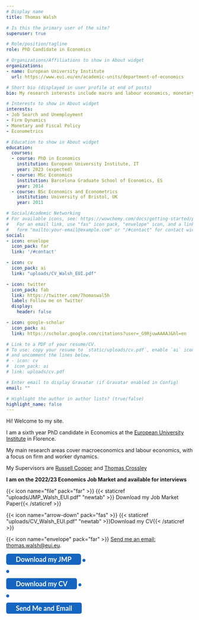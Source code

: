 ```yaml
---
# Display name
title: Thomas Walsh

# Is this the primary user of the site?
superuser: true

# Role/position/tagline
role: PhD Candidate in Economics

# Organizations/Affiliations to show in About widget
organizations:
- name: European University Institute
  url: https://www.eui.eu/en/academic-units/department-of-economics

# Short bio (displayed in user profile at end of posts)
bio: My research interests include macro and labour economics, monetary and fiscal policy, and job search.

# Interests to show in About widget
interests:
- Job Search and Unemployment
- Firm Dynamics
- Monetary and Fiscal Policy
- Econometrics

# Education to show in About widget
education:
  courses:
  - course: PhD in Economics
    institution: European University Institute, IT
    year: 2023 (expected)
  - course: MSc Economics
    institution: Barcelona Graduate School of Economics, ES
    year: 2014
  - course: BSc Economics and Econometrics
    institution: University of Bristol, UK
    year: 2011

# Social/Academic Networking
# For available icons, see: https://wowchemy.com/docs/getting-started/page-builder/#icons
#   For an email link, use "fas" icon pack, "envelope" icon, and a link in the
#   form "mailto:your-email@example.com" or "/#contact" for contact widget.
social:
- icon: envelope
  icon_pack: far
  link: '/#contact'

- icon: cv
  icon_pack: ai
  link: "uploads/CV_Walsh_EUI.pdf"

- icon: twitter
  icon_pack: fab
  link: https://twitter.com/7homaswal5h
  label: Follow me on Twitter
  display:
    header: false

- icon: google-scholar
  icon_pack: ai
  link: https://scholar.google.com/citations?user=_G9RjuwAAAAJ&hl=en

# Link to a PDF of your resume/CV.
# To use: copy your resume to `static/uploads/cv.pdf`, enable `ai` icons in `params.toml`,
# and uncomment the lines below.
# - icon: cv
#  icon_pack: ai
# link: uploads/cv.pdf

# Enter email to display Gravatar (if Gravatar enabled in Config)
email: ""

# Highlight the author in author lists? (true/false)
highlight_name: false
---
```


Hi! Welcome to my site.

I am a sixth year PhD candidate in Economics at the <a href="https://www.eui.eu/en/academic-units/department-of-economics" target="_blank">European University Institute</a>
 in Florence.

My main research areas cover macroeconomics and labour economics, with a focus on firm and worker dynamics.

My Supervisors are <a href="https://sites.google.com/site/coopereconomics/" target="_blank">Russell Cooper</a> and <a href="https://sites.google.com/site/tfcrossley/
" target="_blank">Thomas Crossley</a>

<b>I am on the 2022/23 Economics Job Market and available for interviews</b>

{{< icon name="file" pack="far" >}}  {{< staticref "uploads/JMP_Walsh_EUI.pdf" "newtab" >}} Download my Job Market Paper{{< /staticref >}}

{{< icon name="arrow-down" pack="fas" >}} {{< staticref "uploads/CV_Walsh_EUI.pdf" "newtab" >}}Download my CV{{< /staticref >}}

{{< icon name="envelope" pack="far" >}} <a href="mailto:thomas.walsh@eui.eu">Send me an email: thomas.walsh@eui.eu</a>.
<link rel="stylesheet" href="https://cdnjs.cloudflare.com/ajax/libs/font-awesome/6.2.1/css/all.min.css">


<style>
 .bg-rollover:hover {
background-color: #585f6a !important;
border-color:#1565c0;
color: #ffffff !important;
}
</style>
<a rel="noopener"
   target="_blank"
   class="bg-rollover"
   href="https://www.litmus.com/"
   style="background-color: #1565c0;
          font-size: 18px;
          font-family: Lato, sans-serif;
          font-weight: bold;
          text-decoration: none;
          text-align: center;
          padding: 4px 4px;
          color: #ffffff;
          border-radius: 6px;
          display: inline-block;
          mso-padding-alt: 0;">
    <span style="mso-text-raise: 0pt;"><i class="far fa-file"></i> Download my JMP</span>
    <!--[if mso]>
    <i style="letter-spacing: 25px; mso-font-width: -100%;"></i>
    <![endif]-->
</a>
<a rel="noopener"
   target="_blank"
   class="bg-rollover"
   href="https://www.litmus.com/"
   style="background-color: #1565c0;
          font-size: 18px;
          font-family: Lato, sans-serif;
          font-weight: bold;
          text-decoration: none;
          padding: 4px 4px;
          color: #ffffff;
          border-radius: 5px;
          display: inline-block;
          mso-padding-alt: 0;">

    <span style="mso-text-raise: 25pt;"> <i class="fas fa-arrow-down"></i> Download my CV </span>
    <!--[if mso]>
    <i style="letter-spacing: 25px; mso-font-width: -100%;"></i>
    <![endif]-->
</a>
<a rel="noopener"
   target="_blank"
   class="bg-rollover"
   href="https://www.litmus.com/"
   style="background-color: #1565c0;
          font-size: 18px;
          font-family: Lato, sans-serif;
          font-weight: bold;
          text-decoration: none;
          padding: 4px 4px;
          color: #ffffff;
          border-radius: 5px;
          display: inline-block;
          mso-padding-alt: 0;">

    <span style="mso-text-raise: 25pt;"> <i class="far fa-envelope"></i> Send Me and Email </span>
    <!--[if mso]>
    <i style="letter-spacing: 25px; mso-font-width: -100%;"></i>
    <![endif]-->
</a>
